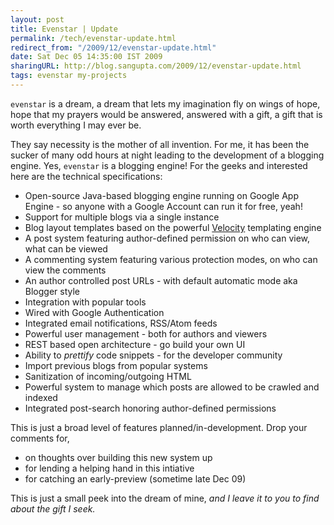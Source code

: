 ```yaml
---
layout: post
title: Evenstar | Update
permalink: /tech/evenstar-update.html
redirect_from: "/2009/12/evenstar-update.html"
date: Sat Dec 05 14:35:00 IST 2009
sharingURL: http://blog.sangupta.com/2009/12/evenstar-update.html
tags: evenstar my-projects
---
```


`evenstar` is a dream, a dream that lets my imagination fly on wings of hope, 
hope that my prayers would be answered, answered with a gift, a gift that is 
worth everything I may ever be.

They say necessity is the mother of all invention. For me, it has been the 
sucker of many odd hours at night leading to the development of a blogging engine. 
Yes, `evenstar` is a blogging engine! For the geeks and interested here are 
the technical specifications:

* Open-source Java-based blogging engine running on Google App Engine - so anyone with a Google Account can run it for free, yeah!
* Support for multiple blogs via a single instance
* Blog layout templates based on the powerful <a href="http://velocity.apache.org/">Velocity</a> templating engine
* A post system featuring author-defined permission on who can view, what can be viewed
* A commenting system featuring various protection modes, on who can view the comments
* An author controlled post URLs - with default automatic mode aka Blogger style<br>
* Integration with popular tools<br>
* Wired with Google Authentication
* Integrated email notifications, RSS/Atom feeds
* Powerful user management - both for authors and viewers
* REST based open architecture - go build your own UI
* Ability to <i>prettify</i> code snippets - for the developer community
* Import previous blogs from popular systems
* Sanitization of incoming/outgoing HTML
* Powerful system to manage which posts are allowed to be crawled and indexed
* Integrated post-search honoring author-defined permissions

This is just a broad level of features planned/in-development. Drop your comments for,

* on thoughts over building this new system up
* for lending a helping hand in this intiative
* for catching an early-preview (sometime late Dec 09)

This is just a small peek into the dream of mine, 
<i>and I leave it to you to find about the gift I seek.</i>
